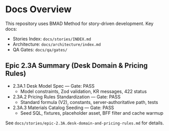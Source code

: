 # Docs Overview

This repository uses BMAD Method for story-driven development. Key docs:

- Stories Index: `docs/stories/INDEX.md`
- Architecture: `docs/architecture/index.md`
- QA Gates: `docs/qa/gates/`

## Epic 2.3A Summary (Desk Domain & Pricing Rules)

- 2.3A.1 Desk Model Spec — Gate: PASS
  - Model constraints, Zod validation, KR messages, 422 status
- 2.3A.2 Pricing Rules Standardization — Gate: PASS
  - Standard formula (V2), constants, server-authoritative path, tests
- 2.3A.3 Materials Catalog Seeding — Gate: PASS
  - Seed SQL, fixtures, placeholder asset, BFF filter and cache warmup

See `docs/stories/epic-2.3A.desk-domain-and-pricing-rules.md` for details.

